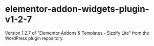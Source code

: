 # elementor-addon-widgets-plugin-v1-2-7
Version 1.2.7 of "Elementor Addons &amp; Templates - Sizzify Lite" from the WordPress plugin repository.
